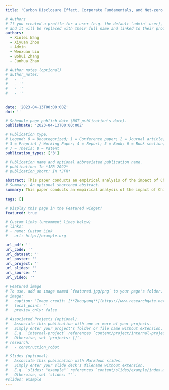 ```yaml
---
title: 'Carbon Disclosure Effect, Corporate Fundamentals, and Net-zero Emission Target: Evidence from China'

# Authors
# If you created a profile for a user (e.g. the default `admin` user), write the username (folder name) here
# and it will be replaced with their full name and linked to their profile.
authors:
  - Xinlei Wang
  - Xiyuan Zhou
  - Admin
  - Wenxuan Liu
  - Bohui Zhang
  - Junhua Zhao

# Author notes (optional)
# author_notes:
#   - ''
#   - ''
#   - ''
#   - ''


date: '2023-04-13T00:00:00Z'
doi: ''

# Schedule page publish date (NOT publication's date).
publishDate: '2023-04-13T00:00:00Z'

# Publication type.
# Legend: 0 = Uncategorized; 1 = Conference paper; 2 = Journal article;
# 3 = Preprint / Working Paper; 4 = Report; 5 = Book; 6 = Book section;
# 7 = Thesis; 8 = Patent
publication_types: ['3']

# Publication name and optional abbreviated publication name.
# publication: In *JFR 2022*
# publication_short: In *JFR*

abstract: This paper conducts an empirical analysis of the impact of China’s national and regional Emissions Trading Scheme (ETS) on the ﬁnancial performance of listed companies. A comprehensive dataset is constructed, encompassing ﬁrm-level carbon allowance data and ﬁrm-level emission data from July 2021 to December 2022. Our ﬁndings indicate that, in the initial years of China’s ETS implementation, companies participating in the national ETS experienced a statistically signiﬁcant superior performance compared to non-participating ﬁrms due to excess free carbon emission allowances. Results also show that National ETS resulted in a statistically signiﬁcant reduction in emissions of regulated companies. Nevertheless, involvement in the regional ETS yielded no discernible e↵ect on the ﬁnancial and environmental performance of regulated entities. The outcomes reveal the existence of a substantial and statistically signiﬁcant ”over-allocation of carbon allowances,” predominantly attributable to increased non-operational income of regulated companies in China’s national ETS.
# Summary. An optional shortened abstract.
summary: This paper conducts an empirical analysis of the impact of China’s national and regional Emissions Trading Scheme (ETS) on the ﬁnancial performance of listed companies. (Working Paper)

tags: []

# Display this page in the Featured widget?
featured: true

# Custom links (uncomment lines below)
# links:
# - name: Custom Link
#   url: http://example.org

url_pdf: ''
url_code: ''
url_dataset: ''
url_poster: ''
url_project: ''
url_slides: ''
url_source: ''
url_video: ''

# Featured image
# To use, add an image named `featured.jpg/png` to your page's folder.
# image:
#   caption: 'Image credit: [**Zhouyang**](https://www.researchgate.net/profile/Zhou-Yang-18/research)'
#   focal_point: ''
#   preview_only: false

# Associated Projects (optional).
#   Associate this publication with one or more of your projects.
#   Simply enter your project's folder or file name without extension.
#   E.g. `internal-project` references `content/project/internal-project/index.md`.
#   Otherwise, set `projects: []`.
# research:
#   - construction_robot

# Slides (optional).
#   Associate this publication with Markdown slides.
#   Simply enter your slide deck's filename without extension.
#   E.g. `slides: "example"` references `content/slides/example/index.md`.
#   Otherwise, set `slides: ""`.
#slides: example
---
```

